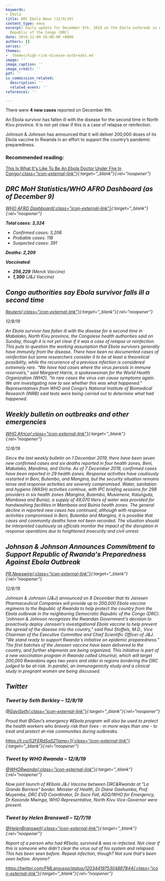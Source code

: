 ```yaml
---
keywords:
- Ebola
title: DRC Ebola News (12/9/19)
content_type: news
excerpt: Daily update for December 9th, 2019 on the Ebola outbreak in eastern Democratic
  Republic of the Congo (DRC)
date: 2019-12-09 16:00:00 +0000
authors: []
series: ''
themes:
- _themes/high-risk-disease-outbreaks.md
image: ''
image_caption: ''
image_credit: ''
pdf: ''
is_commission_related:
  description: ''
  related_event: ''
references: ''

---
```

There were **4** **new cases** reported on December 9th.

An Ebola survivor has fallen ill with the disease for the second time in North Kivu province. It is not yet clear if this is a case of relapse or reinfection.

Johnson & Johnson has announced that it will deliver 200,000 doses of its Ebola vaccine to Rwanda in an effort to support the country’s pandemic preparedness.

### Recommended reading:

[This Is What It's Like To Be An Ebola Doctor Under Fire In Congo<i/>{:class=”icon-external-link”}](https://www.npr.org/sections/goatsandsoda/2019/12/07/785549755/this-is-what-its-like-to-be-an-ebola-doctor-under-fire-in-congo){:target=”_blank”}{:rel=”noopener”}

## DRC MoH Statistics/WHO AFRO Dashboard (as of December 9)

[WHO AFRO Dashboard<i/>{:class=”icon-external-link”}](http://who.maps.arcgis.com/apps/opsdashboard/index.html#/e70c3804f6044652bc37cce7d8fcef6c){:target=”_blank”}{:rel=”noopener”}

**Total cases: 3,324**

* Confirmed cases: 3,206
* Probable cases: 118
* Suspected cases: 391

**Deaths: 2,209**

**Vaccinated**:

* **256,229** (Merck Vaccine)
* **1,300** (J&J Vaccine)

## Congo authorities say Ebola survivor falls ill a second time

[_Reuters_<i/>{:class=”icon-external-link”}](https://www.reuters.com/article/us-congo-ebola/congo-authorities-say-ebola-survivor-falls-ill-a-second-time-idUSKBN1YC0CX?utm_source=Global+Health+NOW+Main+List&utm_campaign=f1aeb36a21-EMAIL_CAMPAIGN_2019_12_09_02_42&utm_medium=email&utm_term=0_8d0d062dbd-f1aeb36a21-3009629){:target=”_blank”}{:rel=”noopener”}

_12/8/19_

An Ebola survivor has fallen ill with the disease for a second time in Mabalako, North Kivu province, the Congolese health authorities said on Sunday, though it is not yet clear if it was a case of relapse or reinfection. This puts to question the working assumption that Ebola survivors generally have immunity from the disease. There have been no documented cases of reinfection but some researchers consider it to be at least a theoretical possibility, while the recurrence of a previous infection is considered extremely rare. “We have had cases where the virus persists in immune reservoirs,” said Margaret Harris, a spokeswoman for the World Health Organization (WHO). “In rare cases the virus can cause symptoms again. We are investigating now to see whether this was what happened.” Representatives from WHO and Congo’s National Institute of Biomedical Research (INRB) said tests were being carried out to determine what had happened.

## Weekly bulletin on outbreaks and other emergencies

[_WHO Africa_<i/>{:class=”icon-external-link”}](https://apps.who.int/iris/bitstream/handle/10665/330076/OEW49-09122019.pdf){:target=”_blank”}{:rel=”noopener”}

_12/8/19_

Since the last weekly bulletin on 1 December 2019, there have been seven new confirmed cases and six deaths reported in four health zones, Beni, Mabalako, Mandima, and Oicha. As of 7 December 2019, confirmed cases have been reported in 29 health zones. Response activities have cautiously restarted in Beni, Butembo, and Mangina, but the security situation remains tense and response activities are severely compromised. Water, sanitation and hygiene (WASH) activities continue, with IPC briefing sessions for 298 providers in six health zones (Mangina, Butembo, Musienene, Kalunguta, Mambasa and Bunia); a supply of 49,070 liters of water was provided for handwashing facilities in Mambasa and Buinia health zones. The general decline in reported new cases has continued, although with response activities compromised in Beni, Butembo and Mangina, it is possible that cases and community deaths have not been recorded. The situation should be interpreted cautiously as officials monitor the impact of the disruption in response operations due to heightened insecurity and civil unrest.

## Johnson & Johnson Announces Commitment to Support Republic of Rwanda's Preparedness Against Ebola Outbreak

[_PR Newswire_<i/>{:class=”icon-external-link”}](https://www.prnewswire.com/news-releases/johnson--johnson-announces-commitment-to-support-republic-of-rwandas-preparedness-against-ebola-outbreak-300971018.html?tc=eml_cleartime){:target=”_blank”}{:rel=”noopener”}

_12/8/19_

Johnson & Johnson (J&J) announced on 8 December that its Janssen Pharmaceutical Companies will provide up to 200,000 Ebola vaccine regimens to the Republic of Rwanda to help protect the country from the Ebola outbreak in the neighboring Democratic Republic of the Congo (DRC). "Johnson & Johnson recognizes the Rwandan Government's decision to proactively deploy Janssen's investigational Ebola vaccine to help prevent the spread of the disease into the country," said Paul Stoffels, M.D., Vice Chairman of the Executive Committee and Chief Scientific Officer of J&J. "We stand ready to support Rwanda's initiative on epidemic preparedness." The first batches of the Janssen vaccine have been delivered to the country, and further shipments are being organized. This initiative is part of a new vaccination program in Rwanda called Umurinzi, which will target 200,000 Rwandans ages two years and older in regions bordering the DRC judged to be at-risk. In parallel, an immunogenicity study and a clinical study in pregnant women are being discussed.

## Twitter

### Tweet by Seth Berkley – 12/8/19

[@GaviSeth<i/>{:class=”icon-external-link”}](https://twitter.com/GaviSeth/status/1203658606639505408){:target=”_blank”}{:rel=”noopener”}

Proud that @Gavi’s emergency #Ebola program will also be used to protect the health workers who bravely risk their lives - in more ways than one - to treat and protect at-risk communities during outbreaks.

[https://t.co/52FERdSaS2?amp=1<i/>{:class=”icon-external-link”}](https://t.co/52FERdSaS2?amp=1){:target=”_blank”}{:rel=”noopener”}

### Tweet by WHO Rwanda – 12/8/19

[@WHORwanda<i/>{:class=”icon-external-link”}](https://twitter.com/WHORwanda/status/1203627523587891200){:target=”_blank”}{:rel=”noopener”}

Now joint launch of #Ebola J&J Vaccine between DRC&Rwanda at "La Grande Barriere" border. Minister of Health, Dr Diane Gashumba, Prof. Muyembe, DRC EVD Coordinator, Dr Soce Fall, ADG/WHO for Emergency, Dr Kasonde Mwinga, WHO Representative, North Kivu Vice-Governor were present.

### Tweet by Helen Branswell – 12/7/19

[@HelenBranswell<i/>{:class=”icon-external-link”}](https://twitter.com/HelenBranswell/status/https://twitter.com/HelenBranswell/status/1203458276056285187){:target=”_blank”}{:rel=”noopener”}

Report of a person who had #Ebola, survived & was re-infected. Not clear if this is someone who didn't clear the virus out of his system and relapsed. This has been seen before. Repeat infection, though? Not sure that's been seen before. Anyone?

[https://twitter.com/FMLarousse/status/1203441975304867844<i/>{:class=”icon-external-link”}](1203441975304867844){:target=”_blank”}{:rel=”noopener”}